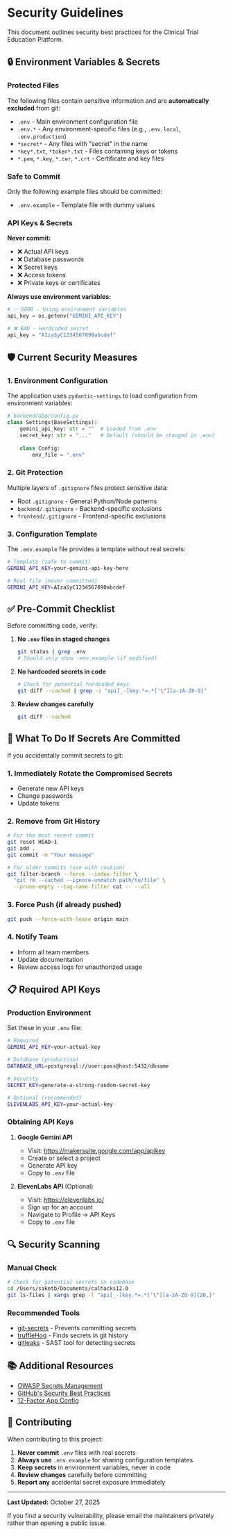 # Security Guidelines

This document outlines security best practices for the Clinical Trial Education Platform.

## 🔒 Environment Variables & Secrets

### Protected Files

The following files contain sensitive information and are **automatically excluded** from git:

- `.env` - Main environment configuration file
- `.env.*` - Any environment-specific files (e.g., `.env.local`, `.env.production`)
- `*secret*` - Any files with "secret" in the name
- `*key*.txt`, `*token*.txt` - Files containing keys or tokens
- `*.pem`, `*.key`, `*.cer`, `*.crt` - Certificate and key files

### Safe to Commit

Only the following example files should be committed:
- `.env.example` - Template file with dummy values

### API Keys & Secrets

**Never commit:**
- ❌ Actual API keys
- ❌ Database passwords
- ❌ Secret keys
- ❌ Access tokens
- ❌ Private keys or certificates

**Always use environment variables:**
```python
# ✅ GOOD - Using environment variables
api_key = os.getenv("GEMINI_API_KEY")

# ❌ BAD - Hardcoded secret
api_key = "AIzaSyC1234567890abcdef"
```

## 🛡️ Current Security Measures

### 1. Environment Configuration

The application uses `pydantic-settings` to load configuration from environment variables:

```python
# backend/app/config.py
class Settings(BaseSettings):
    gemini_api_key: str = ""  # Loaded from .env
    secret_key: str = "..."   # Default (should be changed in .env)
    
    class Config:
        env_file = ".env"
```

### 2. Git Protection

Multiple layers of `.gitignore` files protect sensitive data:
- Root `.gitignore` - General Python/Node patterns
- `backend/.gitignore` - Backend-specific exclusions
- `frontend/.gitignore` - Frontend-specific exclusions

### 3. Configuration Template

The `.env.example` file provides a template without real secrets:
```bash
# Template (safe to commit)
GEMINI_API_KEY=your-gemini-api-key-here

# Real file (never committed)
GEMINI_API_KEY=AIzaSyC1234567890abcdef
```

## ✅ Pre-Commit Checklist

Before committing code, verify:

1. **No `.env` files in staged changes**
   ```bash
   git status | grep .env
   # Should only show .env.example (if modified)
   ```

2. **No hardcoded secrets in code**
   ```bash
   # Check for potential hardcoded keys
   git diff --cached | grep -i "api[_-]key.*=.*['\"][a-zA-Z0-9]"
   ```

3. **Review changes carefully**
   ```bash
   git diff --cached
   ```

## 🚨 What To Do If Secrets Are Committed

If you accidentally commit secrets to git:

### 1. Immediately Rotate the Compromised Secrets
- Generate new API keys
- Change passwords
- Update tokens

### 2. Remove from Git History
```bash
# For the most recent commit
git reset HEAD~1
git add .
git commit -m "Your message"

# For older commits (use with caution)
git filter-branch --force --index-filter \
  "git rm --cached --ignore-unmatch path/to/file" \
  --prune-empty --tag-name-filter cat -- --all
```

### 3. Force Push (if already pushed)
```bash
git push --force-with-lease origin main
```

### 4. Notify Team
- Inform all team members
- Update documentation
- Review access logs for unauthorized usage

## 📋 Required API Keys

### Production Environment

Set these in your `.env` file:

```bash
# Required
GEMINI_API_KEY=your-actual-key

# Database (production)
DATABASE_URL=postgresql://user:pass@host:5432/dbname

# Security
SECRET_KEY=generate-a-strong-random-secret-key

# Optional (recommended)
ELEVENLABS_API_KEY=your-actual-key
```

### Obtaining API Keys

1. **Google Gemini API**
   - Visit: https://makersuite.google.com/app/apikey
   - Create or select a project
   - Generate API key
   - Copy to `.env` file

2. **ElevenLabs API** (Optional)
   - Visit: https://elevenlabs.io/
   - Sign up for an account
   - Navigate to Profile → API Keys
   - Copy to `.env` file

## 🔍 Security Scanning

### Manual Check
```bash
# Check for potential secrets in codebase
cd /Users/saketb/Documents/calhacks12.0
git ls-files | xargs grep -l "api[_-]key.*=.*['\"][a-zA-Z0-9]{20,}"
```

### Recommended Tools
- [git-secrets](https://github.com/awslabs/git-secrets) - Prevents committing secrets
- [truffleHog](https://github.com/trufflesecurity/trufflehog) - Finds secrets in git history
- [gitleaks](https://github.com/gitleaks/gitleaks) - SAST tool for detecting secrets

## 📚 Additional Resources

- [OWASP Secrets Management](https://cheatsheetseries.owasp.org/cheatsheets/Secrets_Management_Cheat_Sheet.html)
- [GitHub's Security Best Practices](https://docs.github.com/en/code-security/getting-started/securing-your-repository)
- [12-Factor App Config](https://12factor.net/config)

## 🤝 Contributing

When contributing to this project:

1. **Never commit** `.env` files with real secrets
2. **Always use** `.env.example` for sharing configuration templates
3. **Keep secrets** in environment variables, never in code
4. **Review changes** carefully before committing
5. **Report any** accidental secret exposure immediately

---

**Last Updated:** October 27, 2025

If you find a security vulnerability, please email the maintainers privately rather than opening a public issue.

